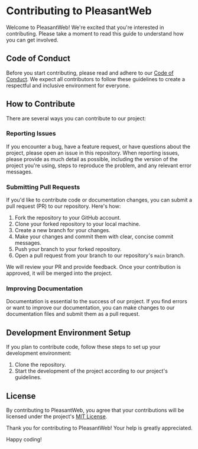 # Contributing to PleasantWeb

Welcome to PleasantWeb! We're excited that you're interested in contributing. Please take a moment to read this guide to understand how you can get involved.

## Code of Conduct

Before you start contributing, please read and adhere to our [Code of Conduct](CODE_OF_CONDUCT.md). We expect all contributors to follow these guidelines to create a respectful and inclusive environment for everyone.

## How to Contribute

There are several ways you can contribute to our project:

### Reporting Issues

If you encounter a bug, have a feature request, or have questions about the project, please open an issue in this repository. When reporting issues, please provide as much detail as possible, including the version of the project you're using, steps to reproduce the problem, and any relevant error messages.

### Submitting Pull Requests

If you'd like to contribute code or documentation changes, you can submit a pull request (PR) to our repository. Here's how:

1. Fork the repository to your GitHub account.
2. Clone your forked repository to your local machine.
3. Create a new branch for your changes.
4. Make your changes and commit them with clear, concise commit messages.
5. Push your branch to your forked repository.
6. Open a pull request from your branch to our repository's `main` branch.

We will review your PR and provide feedback. Once your contribution is approved, it will be merged into the project.

### Improving Documentation

Documentation is essential to the success of our project. If you find errors or want to improve our documentation, you can make changes to our documentation files and submit them as a pull request.

## Development Environment Setup

If you plan to contribute code, follow these steps to set up your development environment:

1. Clone the repository.
3. Start the development of the project according to our project's guidelines.

## License

By contributing to PleasantWeb, you agree that your contributions will be licensed under the project's [MIT License](https://opensource.org/license/mit/).

Thank you for contributing to PleasantWeb! Your help is greatly appreciated.

Happy coding!
